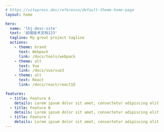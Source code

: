 ```yaml
---
# https://vitepress.dev/reference/default-theme-home-page
layout: home

hero:
  name: 'lhj-dosc-site'
  text: '前端技术文档123'
  tagline: My great project tagline
  actions:
    - theme: brand
      text: Webpack
      link: /docs/tools/webpack
    - theme: alt
      text: Vue
      link: /docs/vue/vue3
    - theme: alt
      text: React
      link: /docs/react/react18

features:
  - title: Feature A
    details: Lorem ipsum dolor sit amet, consectetur adipiscing elit
  - title: Feature B
    details: Lorem ipsum dolor sit amet, consectetur adipiscing elit
  - title: Feature C
    details: Lorem ipsum dolor sit amet, consectetur adipiscing elit
---
```

